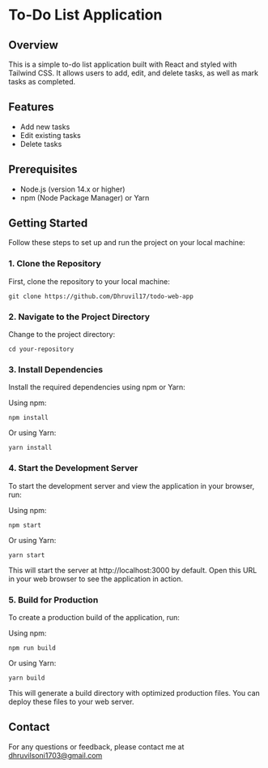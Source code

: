 # To-Do List Application

## Overview

This is a simple to-do list application built with React and styled with Tailwind CSS. It allows users to add, edit, and delete tasks, as well as mark tasks as completed.

## Features

-   Add new tasks
-   Edit existing tasks
-   Delete tasks

## Prerequisites

-   Node.js (version 14.x or higher)
-   npm (Node Package Manager) or Yarn

## Getting Started

Follow these steps to set up and run the project on your local machine:

### 1. Clone the Repository

First, clone the repository to your local machine:

```
git clone https://github.com/Dhruvil17/todo-web-app
```

### 2. Navigate to the Project Directory

Change to the project directory:

```
cd your-repository
```

### 3. Install Dependencies

Install the required dependencies using npm or Yarn:

Using npm:

```
npm install
```

Or using Yarn:

```
yarn install
```

### 4. Start the Development Server

To start the development server and view the application in your browser, run:

Using npm:

```
npm start
```

Or using Yarn:

```
yarn start
```

This will start the server at http://localhost:3000 by default. Open this URL in your web browser to see the application in action.

### 5. Build for Production

To create a production build of the application, run:

Using npm:

```
npm run build
```

Or using Yarn:

```
yarn build
```

This will generate a build directory with optimized production files. You can deploy these files to your web server.

## Contact

For any questions or feedback, please contact me at dhruvilsoni1703@gmail.com
